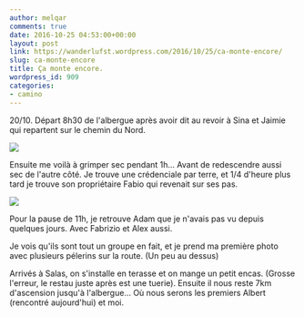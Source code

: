 ```yaml
---
author: melqar
comments: true
date: 2016-10-25 04:53:00+00:00
layout: post
link: https://wanderlufst.wordpress.com/2016/10/25/ca-monte-encore/
slug: ca-monte-encore
title: Ça monte encore.
wordpress_id: 909
categories:
- camino
---
```


20/10. Départ 8h30 de l'albergue après avoir dit au revoir à Sina et Jaimie qui repartent sur le chemin du Nord.

[![](http://wanderlufst.files.wordpress.com/2016/10/wp-image-303490857jpg.jpg)](http://wanderlufst.files.wordpress.com/2016/10/wp-image-303490857jpg.jpg)

Ensuite me voilà à grimper sec pendant 1h... Avant de redescendre aussi sec de l'autre côté. Je trouve une crédenciale par terre, et 1/4 d'heure plus tard je trouve son propriétaire Fabio qui revenait sur ses pas.

[![](http://wanderlufst.files.wordpress.com/2016/10/wp-image-1743684132jpg.jpg)](http://wanderlufst.files.wordpress.com/2016/10/wp-image-1743684132jpg.jpg)

Pour la pause de 11h, je retrouve Adam que je n'avais pas vu depuis quelques jours. Avec Fabrizio et Alex aussi.

Je vois qu'ils sont tout un groupe en fait, et je prend ma première photo avec plusieurs pélerins sur la route. (Un peu au dessus)

Arrivés à Salas, on s'installe en terasse et on mange un petit encas. (Grosse l'erreur, le restau juste après est une tuerie). Ensuite il nous reste 7km d'ascension jusqu'à l'albergue... Où nous serons les premiers Albert (rencontré aujourd'hui) et moi.
